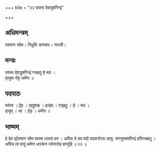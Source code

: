 +++
title = "२२ पवस्व देवायुषगिन्द्रं"

+++
## अधिमन्त्रम्
पवमानः सोमः। निध्रुविः काश्यपः। गायत्री।

## मन्त्रः
पव॑स्व देवायु॒षगिन्द्रं॑ गच्छतु ते॒ मदः॑ ।  
वा॒युमा रो॑ह॒ धर्म॑णा ॥

## पदपाठः
पव॑स्व । दे॒व॒ । आ॒यु॒षक् । इन्द्र॑म् । ग॒च्छ॒तु॒ । ते॒ । मदः॑ ।  
वा॒युम् । आ । रो॒ह॒ । धर्म॑णा ॥

## भाष्यम्
हे देव द्योतमान सोम पवस्व धारया क्षर । अपिच ते तव मदो मदकरोरस आयु- षगनुवक्तमिन्द्रं प्रतिगच्छतु । अपिच त्वं वायुं धर्मणा धारकेन रसेनारोह प्राप्नुहि ॥ २२ ॥